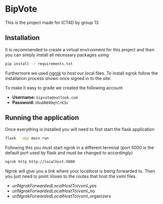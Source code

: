 # BipVote

This is the project made for ICT4D by group 13

## Installation

It is recommended to create a virtual environment for this project and then you can simply install all necessary packages using

```sh
pip install -r requirements.txt
```

Furthermore we used [ngrok](https://dashboard.ngrok.com/login) to host our local files. To install ngrok follow the installation process shown once signed in to the site.

To make it easy to grade we created the following account

- **Username:** `bipvote@outlook.com`
- **Password:** `UGuDN69DqYCrK3v`

## Running the application

Once everything is installed you will need to first start the flask application

```sh
flask --app main run
```

Following this you must start ngrok in a different terminal (port 5000 is the default port used by flask and must be changed to accordingly)

```sh
ngrok http http://localhost:5000
```

Ngrok will give you a link where your localhost is being forwarded to. Then you just need to point Voxeo to the routes that host the vxml files.

- _urlNgrokForwardedLocalHostTo_/vxml_yes
- _urlNgrokForwardedLocalHostTo_/vxml_no
- _urlNgrokForwardedLocalHostTo_/vxml_organizers
